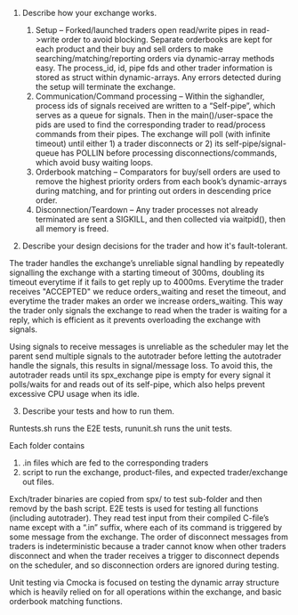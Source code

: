 1. Describe how your exchange works.

    1.	Setup – Forked/launched traders open read/write pipes in read->write order to avoid blocking. Separate orderbooks are kept for each product and their buy and sell orders to make searching/matching/reporting orders via dynamic-array methods easy. The process_id, id, pipe fds and other trader information is stored as struct within dynamic-arrays. Any errors detected during the setup will terminate the exchange.
    2.	Communication/Command processing – Within the sighandler, process ids of signals received are written to a “Self-pipe”, which serves as a queue for signals. Then in the main()/user-space the pids are used to find the corresponding trader to read/process commands from their pipes. The exchange will poll (with infinite timeout) until either 1) a trader disconnects or 2) its self-pipe/signal-queue has POLLIN before processing disconnections/commands, which avoid busy waiting loops.
    3.	Orderbook matching –  Comparators for buy/sell orders are used to remove the highest priority orders from each book’s dynamic-arrays during matching, and for printing out orders in descending price order.
    4.	Disconnection/Teardown – Any trader processes not already terminated are sent a SIGKILL, and then collected via waitpid(), then all memory is freed.


2. Describe your design decisions for the trader and how it's fault-tolerant.

The trader handles the exchange’s unreliable signal handling by repeatedly signalling the exchange with a starting timeout of 300ms, doubling its timeout everytime if it fails to get reply up to 4000ms. Everytime the trader receives "ACCEPTED" we reduce orders_waiting and reset the timeout, and everytime the trader makes an order we increase orders_waiting. This way the trader only signals the exchange to read when the trader is waiting for a reply, which is efficient as it prevents overloading the exchange with signals.

Using signals to receive messages is unreliable as the scheduler may let the parent send multiple signals to the autotrader before letting the autotrader handle the signals, this results in signal/message loss. To avoid this, the autotrader reads until its spx_exchange pipe is empty for every signal it polls/waits for and reads out of its self-pipe, which also helps prevent excessive CPU usage when its idle.

3. Describe your tests and how to run them.

Runtests.sh runs the E2E tests, rununit.sh runs the unit tests.

Each folder contains 
1. .in files which are fed to the corresponding traders
2. script to run the exchange, product-files, and expected trader/exchange out files. 

Exch/trader binaries are copied from spx/ to test sub-folder and then removd by the bash script.
E2E tests is used for testing all functions (including autotrader). They read test input from their compiled C-file’s name except with a “.in” suffix, where each of its command is triggered by some message from the exchange. The order of disconnect messages from traders is indeterministic because a trader cannot know when other traders disconnect and when the trader receives a trigger to disconnect depends on the scheduler, and so disconnection orders are ignored during testing. 

Unit testing via Cmocka is focused on testing the dynamic array structure which is heavily relied on for all operations within the exchange, and basic orderbook matching functions.
